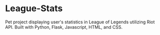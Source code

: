 # League-Stats

Pet project displaying user's statistics in League of Legends utilizing Riot API. Built with Python, Flask, Javascript, HTML, and CSS.


